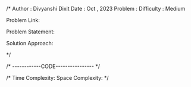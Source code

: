 /*
Author : Divyanshi Dixit
Date : Oct , 2023
Problem : 
Difficulty : Medium

Problem Link: 

Problem Statement: 

Solution Approach: 

*/

/* ------------CODE---------------- */


/*
Time Complexity: 
Space Complexity: 
*/
